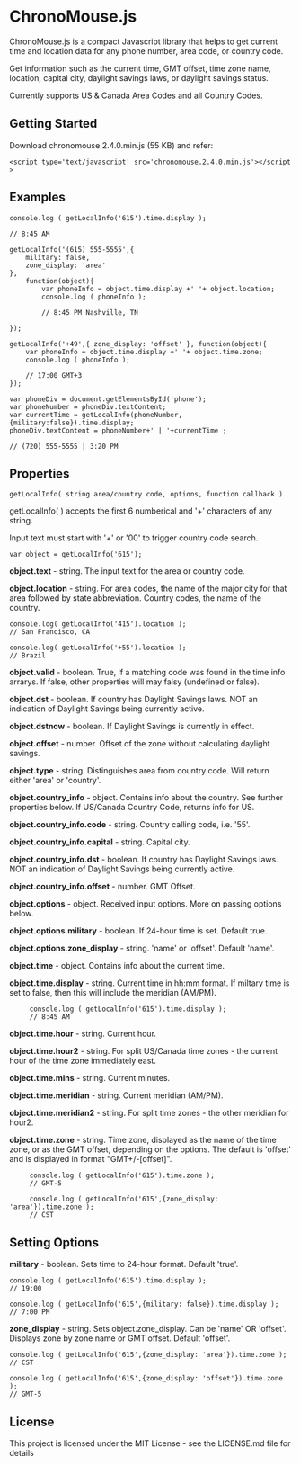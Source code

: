 # ChronoMouse.js 

ChronoMouse.js is a compact Javascript library that helps to get current time and location data for any phone number, area code, or country code.

Get information such as the current time, GMT offset, time zone name, location, capital city, daylight savings laws, or daylight savings status.

Currently supports US & Canada Area Codes and all Country Codes.

## Getting Started
Download chronomouse.2.4.0.min.js (55 KB) and refer: 

```
<script type='text/javascript' src='chronomouse.2.4.0.min.js'></script >
```

## Examples

```
console.log ( getLocalInfo('615').time.display );

// 8:45 AM 

```

```
getLocalInfo('(615) 555-5555',{ 
	military: false, 
	zone_display: 'area' 
}, 
	function(object){ 
		var phoneInfo = object.time.display +' '+ object.location; 
		console.log ( phoneInfo ); 

		// 8:45 PM Nashville, TN 

}); 
```

```
getLocalInfo('+49',{ zone_display: 'offset' }, function(object){ 
	var phoneInfo = object.time.display +' '+ object.time.zone; 
	console.log ( phoneInfo ); 

	// 17:00 GMT+3 
});
```

```
var phoneDiv = document.getElementsById('phone'); 
var phoneNumber = phoneDiv.textContent; 
var currentTime = getLocalInfo(phoneNumber,{military:false}).time.display; 
phoneDiv.textContent = phoneNumber+' | '+currentTime ; 

// (720) 555-5555 | 3:20 PM 
```

## Properties

```
getLocalInfo( string area/country code, options, function callback )
```

getLocalInfo( ) accepts the first 6 numberical and '+' characters of any string. 

Input text must start with '+' or '00' to trigger country code search. 

```
var object = getLocalInfo('615'); 
```

**object.text** - string. The input text for the area or country code.

**object.location** - string. For area codes, the name of the major city for that area followed by state abbreviation. Country codes, the name of the country. 

```
console.log( getLocalInfo('415').location ); 
// San Francisco, CA 

console.log( getLocalInfo('+55').location ); 
// Brazil 
```

**object.valid** - boolean. True, if a matching code was found in the time info arrarys. If false, other properties will may falsy (undefined or false). 

**object.dst** - boolean. If country has Daylight Savings laws. NOT an indication of Daylight Savings being currently active.

**object.dstnow** - boolean. If Daylight Savings is currently in effect.

**object.offset** - number. Offset of the zone without calculating daylight savings.

**object.type** - string. Distinguishes area from country code. Will return either 'area' or 'country'.

**object.country_info** - object. Contains info about the country. See further properties below. If US/Canada Country Code, returns info for US.

**object.country_info.code** - string. Country calling code, i.e. '55'.

**object.country_info.capital** - string. Capital city.

**object.country_info.dst** - boolean. If country has Daylight Savings laws. NOT an indication of Daylight Savings being currently active.

**object.country_info.offset** - number. GMT Offset.

**object.options** - object. Received input options. More on passing options below.

**object.options.military** - boolean. If 24-hour time is set. Default true.

**object.options.zone_display** - string. 'name' or 'offset'. Default 'name'.

**object.time** - object. Contains info about the current time.

**object.time.display** - string. Current time in hh:mm format. If miltary time is set to false, then this will include the meridian (AM/PM).

```
     console.log ( getLocalInfo('615').time.display ); 
     // 8:45 AM 
```

**object.time.hour** - string. Current hour.

**object.time.hour2** - string. For split US/Canada time zones - the current hour of the time zone immediately east.

**object.time.mins** - string. Current minutes.

**object.time.meridian** - string. Current meridian (AM/PM).

**object.time.meridian2** - string. For split time zones - the other meridian for hour2.

**object.time.zone** - string. Time zone, displayed as the name of the time zone, or as the GMT offset, depending on the options. The default is 'offset' and is displayed in format "GMT+/-[offset]".


```
     console.log ( getLocalInfo('615').time.zone ); 
     // GMT-5 

     console.log ( getLocalInfo('615',{zone_display: 'area'}).time.zone ); 
     // CST 
```

## Setting Options 

**military** - boolean. Sets time to 24-hour format. Default 'true'. 
```
console.log ( getLocalInfo('615').time.display ); 
// 19:00 

console.log ( getLocalInfo('615',{military: false}).time.display ); 
// 7:00 PM 
```
**zone_display** - string. Sets object.zone_display. Can be 'name' OR 'offset'. Displays zone by zone name or GMT offset. Default 'offset'. 
```
console.log ( getLocalInfo('615',{zone_display: 'area'}).time.zone ); 
// CST 

console.log ( getLocalInfo('615',{zone_display: 'offset'}).time.zone ); 
// GMT-5
```

## License

This project is licensed under the MIT License - see the LICENSE.md file for details

